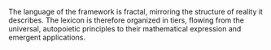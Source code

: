 The language of the framework is fractal, mirroring the structure of reality it describes. The lexicon is therefore organized in tiers, flowing from the universal, autopoietic principles to their mathematical expression and emergent applications.
